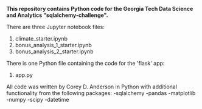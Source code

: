 <strong>This repository contains Python code for the Georgia Tech Data Science and Analytics "sqlalchemy-challenge".</strong>

There are three Jupyter notebook files:
1) climate_starter.ipynb
2) bonus_analysis_1_starter.ipynb
3) bonus_analysis_2_starter.ipynb

There is one Python file containing the code for the 'flask' app:
1) app.py

All code was written by Corey D. Anderson in Python with additional functionality from the following packages:
-sqlalchemy
-pandas
-matplotlib
-numpy
-scipy
-datetime
